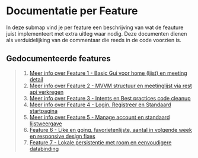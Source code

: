 # Documentatie per Feature

In deze submap vind je per feature een beschrijving van wat de feauture juist implementeert met extra uitleg waar nodig. Deze documenten dienen als verduidelijking van de commentaar die reeds in de code voorzien is. 

## Gedocumenteerde features

> 1. [Meer info over Feature 1 - Basic Gui voor home (lijst) en meeting detail](feature1-Basic-Gui_Home-and-detail.md)
> 2. [Meer info over Feature 2 - MVVM structuur en meetinglijst via rest api verkregen](feature2-mvvm_basic-rest.md)
> 3. [Meer info over Feature 3 - Intents en Best practices code cleanup](feature3-intents-best_practices.md)
> 4. [Meer info over Feature 4 - Login, Registreer en Standaard startpagina](feature4-login-registreer-standaard_start_pagina.md)
> 5. [Meer info over Feature 5 - Manage account en standaard lijstweergave](feature5-manage_account-default_listdesign.md)
> 6. [Feature 6 - Like en going, favorietenlijste, aantal in volgende week en responsive design fixes](feature6-like_and_going-response_fixes.md)
> 7. [Feature 7 - Lokale persistentie met room en eenvoudigere databinding](feature7-room-lokale_persistentie.md)